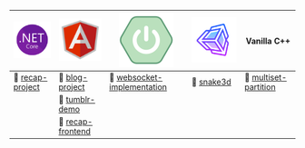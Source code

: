 | ![.NET Core](https://github.com/ouchhawk/ouchhawk/blob/main/icons8-.net-framework.svg) | ![Angular](https://github.com/ouchhawk/ouchhawk/blob/main/icons8-angularjs.svg) | ![Spring Boot](https://github.com/ouchhawk/ouchhawk/blob/main/icons8-spring-boot(1).svg) | ![Unity Engine](https://github.com/ouchhawk/ouchhawk/blob/main/icons8-unity(1).svg) |  Vanilla C++ |
| ------------- | ------------- | -------------| -------------| -------------|
| 📁 [recap-project](https://github.com/ouchhawk/recap-project) | 📁 [blog-project](https://github.com/ouchhawk/task-blog-project) | 📁 [websocket-implementation](https://github.com/ouchhawk/task-websocket-implementation) | 📁 [snake3d](https://github.com/ouchhawk/snake3d) | 📁 [multiset-partition](https://github.com/ouchhawk/multiset-partition) |
|  | 📁 [tumblr-demo](https://github.com/ouchhawk/task-tumblr-demo )|  |  |  |  |
|  | 📁 [recap-frontend](https://github.com/ouchhawk/recap-frontend )|  |  |  |  |

